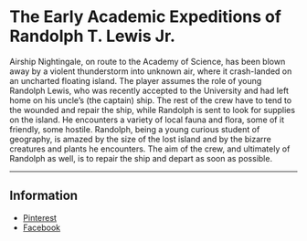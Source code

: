 # The Early Academic Expeditions of Randolph T. Lewis Jr.

Airship Nightingale, on route to the Academy of Science, has been blown away by a violent thunderstorm into unknown air, where it crash-landed on an uncharted floating island. The player assumes the role of young Randolph Lewis, who was recently accepted to the University and had left home on his uncle’s (the captain) ship. 
The rest of the crew have to tend to the wounded and repair the ship, while Randolph is sent to look for supplies on the island. He encounters a variety of local fauna and flora, some of it friendly, some hostile. Randolph, being a young curious student of geography, is amazed by the size of the lost island and by the bizarre creatures and plants he encounters. The aim of the crew, and ultimately of Randolph as well, is to repair the ship and depart as soon as possible.

---

## Information

* [Pinterest](https://cz.pinterest.com/tomasjezek1/randolph/)
* [Facebook](https://www.facebook.com/messages/t/1587719634647705)
